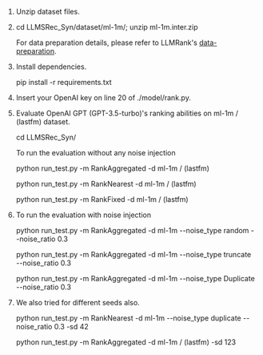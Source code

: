 1.	Unzip dataset files.
2.	cd LLMSRec_Syn/dataset/ml-1m/; unzip ml-1m.inter.zip
    
    For data preparation details, please refer to LLMRank's [data-preparation](https://github.com/RUCAIBox/LLMRank/blob/master/llmrank/dataset/data-preparation.md).
3.	Install dependencies.
    
    pip install -r requirements.txt
4.	Insert your OpenAI key on line 20 of ./model/rank.py.
5.	Evaluate OpenAI GPT (GPT-3.5-turbo)'s ranking abilities on ml-1m / (lastfm) dataset.
   
    cd LLMSRec_Syn/

    To run the evaluation without any noise injection 

    python run_test.py -m RankAggregated -d ml-1m / (lastfm)

    python run_test.py -m RankNearest -d ml-1m / (lastfm)

    python run_test.py -m RankFixed -d ml-1m / (lastfm)

6.	To run the evaluation with noise injection 

    python run_test.py -m RankAggregated -d ml-1m --noise_type random --noise_ratio 0.3

    python run_test.py -m RankAggregated -d ml-1m --noise_type truncate --noise_ratio 0.3

    python run_test.py -m RankAggregated -d ml-1m --noise_type Duplicate --noise_ratio 0.3
7.	We also tried for different seeds also.
    
    python run_test.py -m RankNearest -d ml-1m --noise_type duplicate --noise_ratio 0.3 -sd 42

    python run_test.py -m RankAggregated -d ml-1m / (lastfm) -sd 123
     
